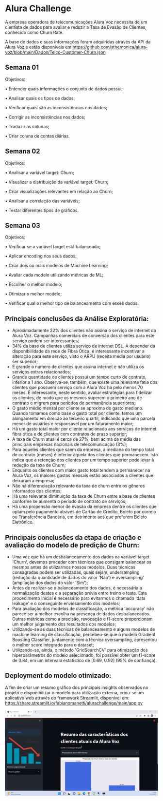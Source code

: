# Alura Challenge
A empresa operadora de telecomunicações Alura Voz necessita de um cientista de dados para avaliar e reduzir a Taxa de Evasão de Clientes, conhecido como Churn Rate.

A base de dados e suas informações foram adquiridas através da API da Alura Voz e estão disponíveis em https://github.com/sthemonica/alura-voz/blob/main/Dados/Telco-Customer-Churn.json

## Semana 01

Objetivos:

•	Entender quais informações o conjunto de dados possui;

•	Analisar quais os tipos de dados;

•	Verificar quais são as inconsistências nos dados;

•	Corrigir as inconsistências nos dados;

•	Traduzir as colunas;

•	Criar coluna de contas diárias.

## Semana 02

Objetivos:

•	Analisar a variável target: Churn;

•	Visualizar a distribuição da variável target: Churn;

•	Criar visualizações relevantes em relação ao Churn;

•	Analisar a correlação das variáveis;

•	Testar diferentes tipos de gráficos.

## Semana 03

Objetivos:

•	Verificar se a variável target está balanceada;

•	Aplicar encoding nos seus dados;

•	Criar dois ou mais modelos de Machine Learning;

•	Avaliar cada modelo utilizando métricas de ML;

•	Escolher o melhor modelo;

•	Otimizar o melhor modelo;

•	Verificar qual o melhor tipo de balanceamento com esses dados.

## Principais conclusões da Análise Exploratória:

 * Aproximadamente 22% dos clientes não assina o serviço de internet da Alura Voz. Campanhas comerciais de conversão dos clientes para este serviço podem ser interessantes;
 * 34% da base de clientes utiliza serviço de internet DSL. A depender da disponiblilidade da rede de Fibra Ótica, é interessante incentivar a alteração para este serviço, visto o ARPU (receita média por usuário) ser superior;
 * É grande o número de clientes que assina internet e não utiliza os serviços extras relacionados;
 * Grande quantidade de clientes possui um tempo curto de contrato, inferior a 1 ano. Observa-se, também, que existe uma relevante fatia dos clientes que possuem serviço com a Alura Voz há pelo menos 70 meses. É interessante, neste sentido, avaliar estratégias para fidelizar os clientes, de modo que os mesmos superem o primeiro ano de contrato e migrem para períodos de permanência superiores;
 * O gasto médio mensal por cliente se aproxima do gasto mediano. Quando tomamos como base o gasto total por cliente, temos um alongamento em direção ao terceiro quartil, indicando que uma parcela menor de usuários é responsável por um faturamento maior;
 * Há um gasto total maior por cliente relacionado aos serviços de internet fibra ótica e de clientes com contratos de prazo superior;
 * A taxa de Churn atual é cerca de 27%, bem acima da média das principais empresas nacionais de telecomunicação (3%);
 * Para aqueles clientes que saem da empresa, a mediana do tempo total de contrato (meses) é inferior àquela dos clientes que permanecem. Isto indica que a retenção dos clientes por um tempo superior pode levar à redução da taxa de Churn;
 * Enquanto os clientes com maior gasto total tendem a permanecer na Alura Voz, os maiores gastos mensais estão associados a clientes que deixaram a empresa;
 * Não há diferenciação relevante da taxa de churn entre os gêneros informados dos clientes;
 * Há uma relevante diminuição da taxa de Churn entre a base de clientes conforme se aumenta o período de contrato de serviços;
 * Há uma propensão menor de evasão da empresa dentre os clientes que optam pelo pagamento através de Cartão de Crédito, Boleto por correio ou Transferência Bancária, em detrimento aos que preferem Boleto Eletrônico.

## Principais conclusões da etapa de criação e avaliação do modelo de predição de Churn:

 * Uma vez que há um desbalanceamento dos dados na variável target 'Churn', devemos proceder com técnicas que consigam balancear os mesmos antes de utilizarmos nossos modelos. Duas técnicas consagradas podem ser utilizadas, quais sejam, undersampling (redução da quantidade de dados do valor 'Não') e oversampling' (ampliação dos dados do valor 'Sim');
 * Antes de realizar-se o balanceamento dos dados, é necessária a normalização destes e a separação prévia entre treino e teste. Este procedimento inicial é necessário para evitarmos o chamado 'data leakage' e o conseguinte enviesamento dos modelos;
 * Para avaliação dos modelos de classificação, a métrica 'accuracy' não parece ser a melhor escolha na presença de dados desbalanceados. Outras métricas como a precisão, revocação e f1-score proporcionam um melhor julgamento dos resultados dos modelos;
 * Utilizando-se as duas técnicas de balanceamento e alguns modelos de machine learning de classificação, percebeu-se que o modelo Gradient Boosting Classifier, juntamente com a técnica oversampling, apresentou o melhor score integrado para o dataset;
 * Utilizando-se, ainda, o método 'GridSearchCV' para otimização dos hiperparâmetros do modelo selecionado, foi possível obter um f1-score de 0.84, em um intervalo estatístico de [0.69, 0.92] (95% de confiança).

## Deployment do modelo otimizado:

A fim de criar um resumo gráfico dos principais insights observados no projeto e disponibilizar o modelo para utilização externa, criou-se um aplicativo web através do framework Streamlit, disponível em: https://share.streamlit.io/fabianomanetti/alurachallenge/main/app.py

![Alt Text](webapp_churn.gif)





